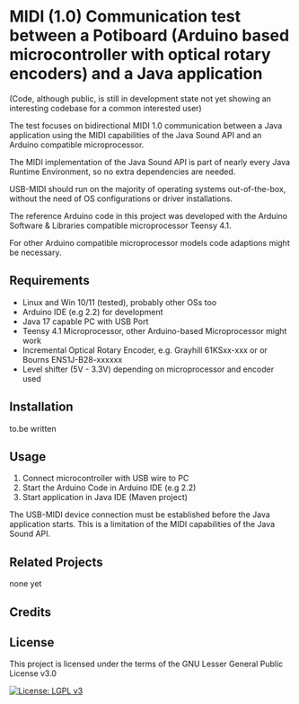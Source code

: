 #  MIDI (1.0) Communication test between a Potiboard (Arduino based microcontroller with optical rotary encoders) and a Java application

 (Code, although public, is still in development state not yet showing an interesting codebase for a common interested user)
 
 The test focuses on bidirectional MIDI 1.0 communication between a Java application using the MIDI capabilities of the Java Sound API and an Arduino compatible microprocessor.

 The MIDI implementation of the Java Sound API is part of nearly every Java Runtime Environment, so no extra dependencies are needed.

 USB-MIDI should run on the majority of operating systems out-of-the-box, without the need of OS configurations or driver installations.
 
The reference Arduino code in this project was developed with the Arduino Software & Libraries compatible microprocessor Teensy 4.1.

For other Arduino compatible microprocessor models code adaptions might be necessary.

## Requirements
- Linux and Win 10/11 (tested), probably other OSs too
- Arduino IDE (e.g 2.2) for development
- Java 17 capable PC with USB Port
- Teensy 4.1 Microprocessor, other Arduino-based Microprocessor might work
- Incremental Optical Rotary Encoder, e.g. Grayhill 61KSxx-xxx or or Bourns ENS1J-B28-xxxxxx
- Level shifter (5V - 3.3V) depending on microprocessor and encoder used

## Installation
to.be written

## Usage
1. Connect microcontroller with USB wire to PC
2. Start the Arduino Code in Arduino IDE (e.g 2.2)
3. Start application in Java IDE (Maven project) 

The USB-MIDI device connection must be established before the Java application starts.
This is a limitation of the MIDI capabilities of the Java Sound API.

## Related Projects
none yet

## Credits


## License
This project is licensed under the terms of the GNU Lesser General Public License v3.0

[![License: LGPL v3](https://img.shields.io/badge/License-LGPL%20v3-blue.svg)](https://www.gnu.org/licenses/lgpl-3.0)
